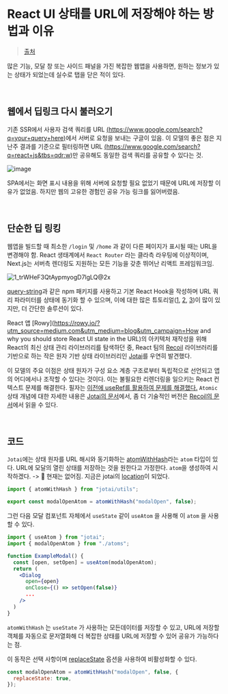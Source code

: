 # React UI 상태를 URL에 저장해야 하는 방법과 이유

> [출처](https://ui.toast.com/weekly-pick/ko_20211214)

많은 기능, 모달 창 또는 사이드 패널을 가진 복잡한 웹앱을 사용하면, 원하는 정보가 있는 상태가 되었는데 실수로 탭을 닫은 적이 있다.

<br/>

## 웹에서 딥링크 다시 불러오기

기존 SSR에서 사용자 검색 쿼리를 URL [(https://www.google.com/search?q=your+query+here)](https://www.google.com/search?q=your+query+here)에서 서버로 요청을 보내는 구글이 있음. 이 모델의 좋은 점은 지난주 결과를 기준으로 필터링하면 URL [(https://www.google.com/search?q=react+js&tbs=qdr:w)](https://www.google.com/search?q=react+js&tbs=qdr:w)만 공유해도 동일한 검색 쿼리를 공유할 수 있다는 것.

![image](https://github.com/pozafly/TIL/assets/59427983/b2893dcf-e2b8-4111-ab7c-d53ee21684bd)

SPA에서는 화면 표시 내용을 위해 서버에 요청할 필요 없었기 때문에 URL에 저장할 이유가 없었음. 하지만 웹의 고유한 경험인 공유 가능 링크를 잃어버렸음.

<br/>

## 단순한 딥 링킹

웹앱을 빌드할 때 최소한 `/login` 및 `/home` 과 같이 다른 페이지가 표시될 때는 URL을 변경해야 함. React 생태계에서 `React Router` 라는 클라측 라우팅에 이상적이며, Next.js는 서버측 렌더링도 지원하는 모든 기능을 갖춘 뛰어난 리액트 프레임워크임.

![1_trWHeF3QtAypmyogD7lgLQ@2x](https://github.com/pozafly/TIL/assets/59427983/bf9e292d-3767-4146-846b-4460fd9897b7)

[query-string](https://www.npmjs.com/package/query-string)과 같은 npm 패키지를 사용하고 기본 React Hook을 작성하며 URL 쿼리 파라미터를 상태에 동기화 할 수 있으며, 이에 대한 많은 튜토리얼([1](https://medium.com/swlh/using-react-hooks-to-sync-your-component-state-with-the-url-query-string-81ccdfcb174f), [2](https://www.npmjs.com/package/use-query-params), [3](https://dev.to/gaels/an-alternative-to-handle-global-state-in-react-the-url--3753))이 많이 있지만, 더 간단한 솔루션이 있다.

React 앱 [Rowy](https://rowy.io/?utm_source=medium.com&utm_medium=blog&utm_campaign=How and why you should store React UI state in the URL)의 아키텍처 재작성을 위해 React의 최신 상태 관리 라이브러리를 탐색하던 중, React 팀의 [Recoil](https://recoiljs.org/) 라이브러리를 기반으로 하는 작은 원자 기반 상태 라이브러리인 [Jotai](https://jotai.org/)를 우연히 발견했다.

이 모델의 주요 이점은 상태 원자가 구성 요소 계층 구조로부터 독립적으로 선언되고 앱의 어디에서나 조작할 수 있다는 것이다. 이는 불필요한 리렌더링을 일으키는 React 컨텍스트 문제를 해결한다. 필자는 [이전에 useRef를 활용하여 문제를 해결했다.](https://betterprogramming.pub/how-to-useref-to-fix-react-performance-issues-4d92a8120c09) `Atomic` 상태 개념에 대한 자세한 내용은 [Jotai의 문서](https://jotai.org/docs/basics/concepts)에서, 좀 더 기술적인 버전은 [Recoil의 문서](https://recoiljs.org/docs/introduction/motivation/)에서 읽을 수 있다.

<br/>

## 코드

`Jotai`에는 상태 원자를 URL 해시와 동기화하는 [atomWithHash](https://jotai.org/docs/api/utils#atom-with-hash)라는 `atom` 타입이 있다. URL에 모달의 열린 상태를 저장하는 것을 원한다고 가정한다. `atom`을 생성하여 시작하겠다. ->  📌 현재는 없어짐. 지금은 jotai의 [location](https://jotai.org/docs/extensions/location)이 되었다.

```js
import { atomWithHash } from "jotai/utils";

export const modalOpenAtom = atomWithHash("modalOpen", false);
```

그런 다음 모달 컴포넌트 자체에서 `useState` 같이 `useAtom` 을 사용해 이 `atom` 을 사용할 수 있다.

```jsx
import { useAtom } from "jotai";
import { modalOpenAtom } from "./atoms";

function ExampleModal() {
  const [open, setOpen] = useAtom(modalOpenAtom);
  return (
    <Dialog
      open={open}
      onClose={() => setOpen(false)}
      ...
    />
  )
}
```

`atomWithHash` 는 `useState` 가 사용하는 모든데이터를 저장할 수 있고, URL에 저장할 객체를 자동으로 문저열화해 더 복잡한 상태를 URL에 저장할 수 있어 공유가 가능하다는 점.

이 동작은 선택 사항이며 [replaceState](https://jotai.org/docs/api/utils#atom-with-hash) 옵션을 사용하여 비활성화할 수 있다.

```js
const modalOpenAtom = atomWithHash("modalOpen", false, {
  replaceState: true,
});
```

